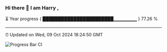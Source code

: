 ### Hi there 👋 I am Harry , 

⏳ Year progress { ███████████████████████▁▁▁▁▁▁▁ } 77.26 %

---

⏰ Updated on Wed, 09 Oct 2024 18:24:50 GMT

![Progress Bar CI](https://github.com/duykhang68/duykhang68/workflows/Progress%20Bar%20CI/badge.svg)
